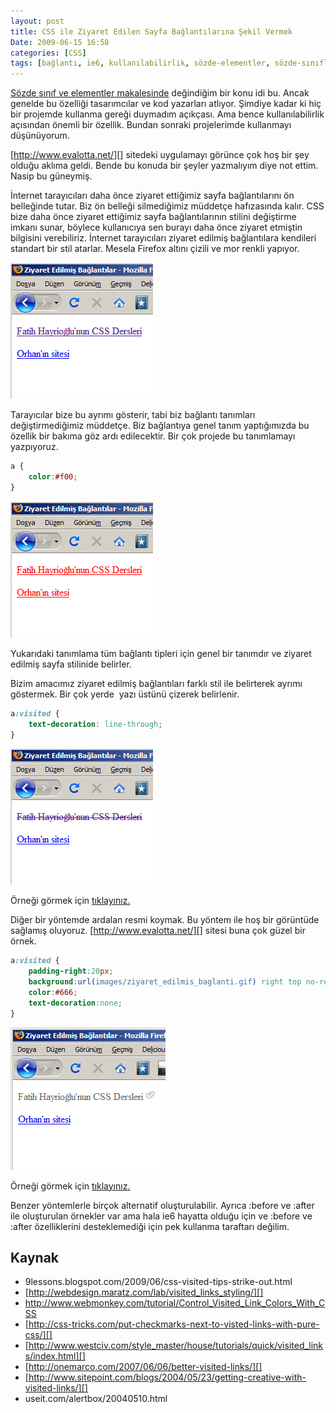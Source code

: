 ```yaml
---
layout: post
title: CSS ile Ziyaret Edilen Sayfa Bağlantılarına Şekil Vermek
Date: 2009-06-15 16:58
categories: [CSS]
tags: [bağlantı, ie6, kullanılabilirlik, sözde-elementler, sözde-sınıflar, visited, ziyaret-edilmiş-sayfa]
---
```


[Sözde sınıf ve elementler makalesinde][] değindiğim bir konu idi bu.
Ancak genelde bu özelliği tasarımcılar ve kod yazarları atlıyor. Şimdiye
kadar ki hiç bir projemde kullanma gereği duymadım açıkçası. Ama bence
kullanılabilirlik açısından önemli bir özellik. Bundan sonraki
projelerimde kullanmayı düşünüyorum.

[http://www.evalotta.net/][] sitedeki uygulamayı görünce çok hoş bir şey
olduğu aklıma geldi. Bende bu konuda bir şeyler yazmalıyım diye not
ettim. Nasip bu güneymiş.

İnternet tarayıcıları daha önce ziyaret ettiğimiz sayfa bağlantılarını
ön belleğinde tutar. Biz ön belleği silmediğimiz müddetçe hafızasında
kalır. CSS bize daha önce ziyaret ettiğimiz sayfa bağlantılarının
stilini değiştirme imkanı sunar, böylece kullanıcıya sen burayı daha
önce ziyaret etmiştin bilgisini verebiliriz. İnternet tarayıcıları
ziyaret edilmiş bağlantılara kendileri standart bir stil atarlar. Mesela
Firefox altını çizili ve mor renkli yapıyor.

![stadart_ff][]

Tarayıcılar bize bu ayrımı gösterir, tabi biz bağlantı tanımları
değiştirmediğimiz müddetçe. Biz bağlantıya genel tanım yaptığımızda bu
özellik bir bakıma göz ardı edilecektir. Bir çok projede bu tanımlamayı
yazpıyoruz.

```css
a {
    color:#f00;
}
```

![genel_bag_renk][]

Yukarıdaki tanımlama tüm bağlantı tipleri için genel bir tanımdır ve
ziyaret edilmiş sayfa stilinide belirler.

Bizim amacımız ziyaret edilmiş bağlantıları farklı stil ile belirterek
ayrımı göstermek. Bir çok yerde  yazı üstünü çizerek belirlenir.

```css
a:visited {
    text-decoration: line-through;
}
```

![ziy_sayfa_uzeri_ciz][]

Örneği görmek için [tıklayınız.][]

Diğer bir yöntemde ardalan resmi koymak. Bu yöntem ile hoş bir görüntüde
sağlamış oluyoruz. [http://www.evalotta.net/][] sitesi buna çok güzel
bir örnek.

```css
a:visited {
    padding-right:20px;
    background:url(images/ziyaret_edilmis_baglanti.gif) right top no-repeat;
    color:#666;
    text-decoration:none;
}
```

![ziy_sayfa_oki][]

Örneği görmek için [tıklayınız.][1]

Benzer yöntemlerle birçok alternatif oluşturulabilir. Ayrıca :before ve
:after ile oluşturulan örnekler var ama hala ie6 hayatta olduğu için ve
:before ve :after özelliklerini desteklemediği için pek kullanma
taraftarı değilim.

Kaynak
------

-   9lessons.blogspot.com/2009/06/css-visited-tips-strike-out.html
-   [http://webdesign.maratz.com/lab/visited_links_styling/][]
-   http://www.webmonkey.com/tutorial/Control_Visited_Link_Colors_With_CSS
-   [http://css-tricks.com/put-checkmarks-next-to-visted-links-with-pure-css/][]
-   [http://www.westciv.com/style_master/house/tutorials/quick/visited_links/index.html][]
-   [http://onemarco.com/2007/06/06/better-visited-links/][]
-   [http://www.sitepoint.com/blogs/2004/05/23/getting-creative-with-visited-links/][]
-   useit.com/alertbox/20040510.html

  [Sözde sınıf ve elementler makalesinde]: http://fatihhayrioglu.com/pseudo-siniflari-ve-pseudo-elementleri/
  [http://www.evalotta.net/]: http://www.evalotta.net/
  [stadart_ff]: /images/stadart_ff.gif
  [genel_bag_renk]: /images/genel_bag_renk.gif
  [ziy_sayfa_uzeri_ciz]: /images/ziy_sayfa_uzeri_ciz.gif
  [tıklayınız.]: /dokumanlar/ziyaret_edilmis_baglantilar.html
  [ziy_sayfa_oki]: /images/ziy_sayfa_oki.gif
  [1]: /dokumanlar/ziyaret_edilmis_baglantilar2.html
  [http://webdesign.maratz.com/lab/visited_links_styling/]: http://webdesign.maratz.com/lab/visited_links_styling/
  [http://css-tricks.com/put-checkmarks-next-to-visted-links-with-pure-css/]: http://css-tricks.com/put-checkmarks-next-to-visted-links-with-pure-css/
  [http://www.westciv.com/style_master/house/tutorials/quick/visited_links/index.html]: http://www.westciv.com/style_master/house/tutorials/quick/visited_links/index.html
  [http://onemarco.com/2007/06/06/better-visited-links/]: http://onemarco.com/2007/06/06/better-visited-links/
  [http://www.sitepoint.com/blogs/2004/05/23/getting-creative-with-visited-links/]: http://www.sitepoint.com/blogs/2004/05/23/getting-creative-with-visited-links/